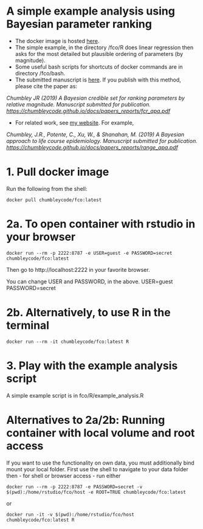 # A simple example analysis using Bayesian parameter ranking

* The docker image is hosted [here](https://hub.docker.com/repository/docker/chumbleycode/fco).
* The simple example, in the directory /fco/R does linear regression then asks for the most detailed but plausible ordering of parameters (by magnitude).
* Some useful bash scripts for shortcuts of docker commands are in directory /fco/bash.
* The submitted manuscript is [here](https://chumbleycode.github.io/docs/papers_reports/fcr_apa.pdf). If you publish with this method, please cite the paper as: 

 *Chumbley JR (2019) A Bayesian credible set for ranking parameters by relative magnitude. Manuscript submitted for publication. https://chumbleycode.github.io/docs/papers_reports/fcr_apa.pdf*

* For related work, see [my website](https://chumbleycode.github.io). For example, 

 *Chumbley, J.R., Potente, C., Xu, W., & Shanahan, M. (2019) A Bayesian approach to life course epidemiology. Manuscript submitted for publication. https://chumbleycode.github.io/docs/papers_reports/range_apa.pdf*

# 1. Pull docker image 

Run the following from the shell:

```
docker pull chumbleycode/fco:latest
```

# 2a. To open container with rstudio in your browser

```
docker run --rm -p 2222:8787 -e USER=guest -e PASSWORD=secret chumbleycode/fco:latest
```

Then go to http://localhost:2222 in your favorite browser.

You can change USER and PASSWORD, in the above. 
USER=guest
PASSWORD=secret

# 2b. Alternatively, to use R in the terminal

```
docker run --rm -it chumbleycode/fco:latest R
````

# 3. Play with the example analysis script

A simple example script is in fco/R/example_analysis.R


# Alternatives to 2a/2b: Running container with local volume and root access

If you want to use the functionality on own data, you must additionally bind mount your local folder. First use the shell to navigate to your data folder then - for shell or browser access - run either 

```
docker run --rm -p 2222:8787 -e PASSWORD=secret -v $(pwd):/home/rstudio/fco/host -e ROOT=TRUE chumbleycode/fco:latest
```

or

```
docker run -it -v $(pwd):/home/rstudio/fco/host chumbleycode/fco:latest R
````
